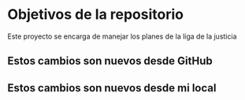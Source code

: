 # Objetivos de la repositorio

Este proyecto se encarga de manejar los planes de la liga de la justicia


## Estos cambios son nuevos desde GitHub
## Estos cambios son nuevos desde mi local
 